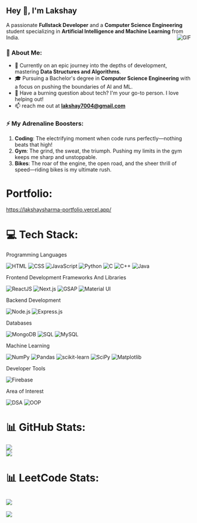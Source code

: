 ## Hey 👋, I'm Lakshay 

A passionate **Fullstack Developer** and a **Computer Science Engineering** student specializing in **Artificial Intelligence and Machine Learning** from India.
<img align="right" alt="GIF" src="https://github.com/user-attachments/assets/60183da5-356c-4e3b-8a41-6234de974d80" />


### 🚀 About Me:

- 🌱 Currently on an epic journey into the depths of development, mastering **Data Structures and Algorithms**.
- 🎓 Pursuing a Bachelor's degree in **Computer Science Engineering** with a focus on pushing the boundaries of AI and ML.
- 💬 Have a burning question about tech? I'm your go-to person. I love helping out!
- 📫 reach me out at **lakshay7004@gmail.com**

### ⚡ My Adrenaline Boosters:

1. **Coding**: The electrifying moment when code runs perfectly—nothing beats that high!
2. **Gym**: The grind, the sweat, the triumph. Pushing my limits in the gym keeps me sharp and unstoppable.
3. **Bikes**: The roar of the engine, the open road, and the sheer thrill of speed—riding bikes is my ultimate rush.



# Portfolio:

https://lakshaysharma-portfolio.vercel.app/

# 💻 Tech Stack:

 Programming Languages <br/>

![HTML](https://img.shields.io/badge/HTML-%23E34F26.svg?style=for-the-badge&logo=html5&logoColor=white)
![CSS](https://img.shields.io/badge/CSS-%231572B6.svg?style=for-the-badge&logo=css3&logoColor=white)
![JavaScript](https://img.shields.io/badge/JavaScript-%23323330.svg?style=for-the-badge&logo=javascript&logoColor=%23F7DF1E)
![Python](https://img.shields.io/badge/Python-3670A0?style=for-the-badge&logo=python&logoColor=ffdd54)
![C](https://img.shields.io/badge/C-%2300599C.svg?style=for-the-badge&logo=c&logoColor=white)
![C++](https://img.shields.io/badge/C++-%2300599C.svg?style=for-the-badge&logo=c%2B%2B&logoColor=white)
![Java](https://img.shields.io/badge/Java-%23ED8B00.svg?style=for-the-badge&logo=openjdk&logoColor=white)

 Frontend Development Frameworks And Libraries<br/>
 
![ReactJS](https://img.shields.io/badge/React-%2320232a.svg?style=for-the-badge&logo=react&logoColor=%2361DAFB)
![Next.js](https://img.shields.io/badge/Next.js-%23000000.svg?style=for-the-badge&logo=nextdotjs&logoColor=white)
![GSAP](https://img.shields.io/badge/GSAP-%2388CE02.svg?style=for-the-badge&logo=greensock&logoColor=white)
![Material UI](https://img.shields.io/badge/Material--UI-%230081CB.svg?style=for-the-badge&logo=material-ui&logoColor=white)

 Backend Development<br/>
 
![Node.js](https://img.shields.io/badge/Node.js-43853D?style=for-the-badge&logo=node.js&logoColor=white)
![Express.js](https://img.shields.io/badge/Express.js-000000?style=for-the-badge&logo=express&logoColor=white)

 Databases<br/>
 
![MongoDB](https://img.shields.io/badge/MongoDB-%234ea94b.svg?style=for-the-badge&logo=mongodb&logoColor=white)
![SQL](https://img.shields.io/badge/SQL-%23CC2927.svg?style=for-the-badge&logo=microsoft-sql-server&logoColor=white)
![MySQL](https://img.shields.io/badge/MySQL-%2300f.svg?style=for-the-badge&logo=mysql&logoColor=white)

 Machine Learning<br/>
 
![NumPy](https://img.shields.io/badge/NumPy-%23013243.svg?style=for-the-badge&logo=numpy&logoColor=white)
![Pandas](https://img.shields.io/badge/Pandas-%23150458.svg?style=for-the-badge&logo=pandas&logoColor=white)
![scikit-learn](https://img.shields.io/badge/scikit--learn-%23F7931E.svg?style=for-the-badge&logo=scikit-learn&logoColor=white)
![SciPy](https://img.shields.io/badge/SciPy-%230C55A5.svg?style=for-the-badge&logo=scipy&logoColor=white)
![Matplotlib](https://img.shields.io/badge/Matplotlib-%23ffffff.svg?style=for-the-badge&logo=Matplotlib&logoColor=black)

Developer Tools<br/>

![Firebase](https://img.shields.io/badge/Firebase-%23039BE5.svg?style=for-the-badge&logo=firebase)

Area of Interest<br/>

![DSA](https://img.shields.io/badge/DSA-%23008080.svg?style=for-the-badge&logo=codeforces&logoColor=white)
![OOP](https://img.shields.io/badge/OOP-%23800080.svg?style=for-the-badge&logo=object-group&logoColor=white)

# 📊 GitHub Stats:
![](https://github-readme-streak-stats.herokuapp.com/?user=LakshaySharma10&theme=dark&hide_border=false)<br/>
![](https://github-readme-stats.vercel.app/api/top-langs/?username=LakshaySharma10&theme=dark&hide_border=false&include_all_commits=false&count_private=false&layout=compact)

# 📊 LeetCode Stats:
![](https://leetcard.jacoblin.cool/Lakshay_Sharma7004?ext=heatmap)
---
[![](https://visitcount.itsvg.in/api?id=LakshaySharma10&icon=0&color=0)](https://visitcount.itsvg.in)

<!-- Proudly created with GPRM ( https://gprm.itsvg.in ) -->
